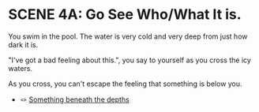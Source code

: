 # SCENE 4A: Go See Who/What It is.

You swim in the pool. The water is very cold and very deep from just how dark it is.

"I've got a bad feeling about this.", you say to yourself as you cross the icy waters.

As you cross, you can't escape the feeling that something is below you. 

- 🪢 [Something beneath the depths](./scene6b.md)
